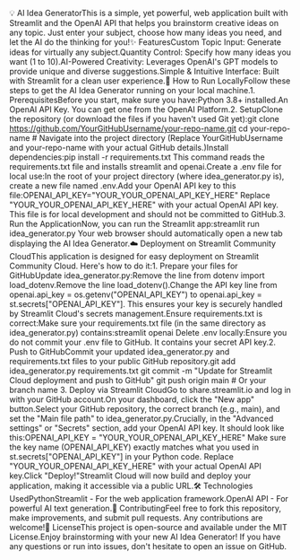 💡 AI Idea GeneratorThis is a simple, yet powerful, web application built with Streamlit and the OpenAI API that helps you brainstorm creative ideas on any topic. Just enter your subject, choose how many ideas you need, and let the AI do the thinking for you!✨ FeaturesCustom Topic Input: Generate ideas for virtually any subject.Quantity Control: Specify how many ideas you want (1 to 10).AI-Powered Creativity: Leverages OpenAI's GPT models to provide unique and diverse suggestions.Simple & Intuitive Interface: Built with Streamlit for a clean user experience.🚀 How to Run LocallyFollow these steps to get the AI Idea Generator running on your local machine.1. PrerequisitesBefore you start, make sure you have:Python 3.8+ installed.An OpenAI API Key. You can get one from the OpenAI Platform.2. SetupClone the repository (or download the files if you haven't used Git yet):git clone https://github.com/YourGitHubUsername/your-repo-name.git
cd your-repo-name # Navigate into the project directory
(Replace YourGitHubUsername and your-repo-name with your actual GitHub details.)Install dependencies:pip install -r requirements.txt
This command reads the requirements.txt file and installs streamlit and openai.Create a .env file for local use:In the root of your project directory (where idea_generator.py is), create a new file named .env.Add your OpenAI API key to this file:OPENAI_API_KEY="YOUR_YOUR_OPENAI_API_KEY_HERE"
Replace "YOUR_YOUR_OPENAI_API_KEY_HERE" with your actual OpenAI API key. This file is for local development and should not be committed to GitHub.3. Run the ApplicationNow, you can run the Streamlit app:streamlit run idea_generator.py
Your web browser should automatically open a new tab displaying the AI Idea Generator.☁️ Deployment on Streamlit Community CloudThis application is designed for easy deployment on Streamlit Community Cloud. Here's how to do it:1. Prepare your files for GitHubUpdate idea_generator.py:Remove the line from dotenv import load_dotenv.Remove the line load_dotenv().Change the API key line from openai.api_key = os.getenv("OPENAI_API_KEY") to openai.api_key = st.secrets["OPENAI_API_KEY"]. This ensures your key is securely handled by Streamlit Cloud's secrets management.Ensure requirements.txt is correct:Make sure your requirements.txt file (in the same directory as idea_generator.py) contains:streamlit
openai
Delete .env locally:Ensure you do not commit your .env file to GitHub. It contains your secret API key.2. Push to GitHubCommit your updated idea_generator.py and requirements.txt files to your public GitHub repository.git add idea_generator.py requirements.txt
git commit -m "Update for Streamlit Cloud deployment and push to GitHub"
git push origin main # Or your branch name
3. Deploy via Streamlit CloudGo to share.streamlit.io and log in with your GitHub account.On your dashboard, click the "New app" button.Select your GitHub repository, the correct branch (e.g., main), and set the "Main file path" to idea_generator.py.Crucially, in the "Advanced settings" or "Secrets" section, add your OpenAI API key. It should look like this:OPENAI_API_KEY = "YOUR_YOUR_OPENAI_API_KEY_HERE"
Make sure the key name (OPENAI_API_KEY) exactly matches what you used in st.secrets["OPENAI_API_KEY"] in your Python code. Replace "YOUR_YOUR_OPENAI_API_KEY_HERE" with your actual OpenAI API key.Click "Deploy!"Streamlit Cloud will now build and deploy your application, making it accessible via a public URL.🛠️ Technologies UsedPythonStreamlit - For the web application framework.OpenAI API - For powerful AI text generation.🤝 ContributingFeel free to fork this repository, make improvements, and submit pull requests. Any contributions are welcome!📄 LicenseThis project is open-source and available under the MIT License.Enjoy brainstorming with your new AI Idea Generator! If you have any questions or run into issues, don't hesitate to open an issue on GitHub.